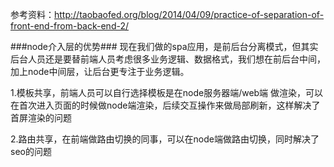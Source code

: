 参考资料：http://taobaofed.org/blog/2014/04/09/practice-of-separation-of-front-end-from-back-end-2/

###node介入层的优势###
现在我们做的spa应用，是前后台分离模式，但其实后台人员还是要替前端人员考虑很多业务逻辑、数据格式，我们想在前后台中间，加上node中间层，让后台更专注于业务逻辑。

1.模板共享，前端人员可以自行选择模板是在node服务器端/web端 做渲染，可以在首次进入页面的时候做node端渲染，后续交互操作来做局部刷新，这样解决了首屏渲染的问题

2.路由共享，在前端做路由切换的同事，可以在node端做路由切换，同时解决了seo的问题

